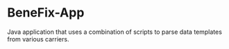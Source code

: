 # BeneFix-App
Java application that uses a combination of scripts to parse data templates from various carriers. 
